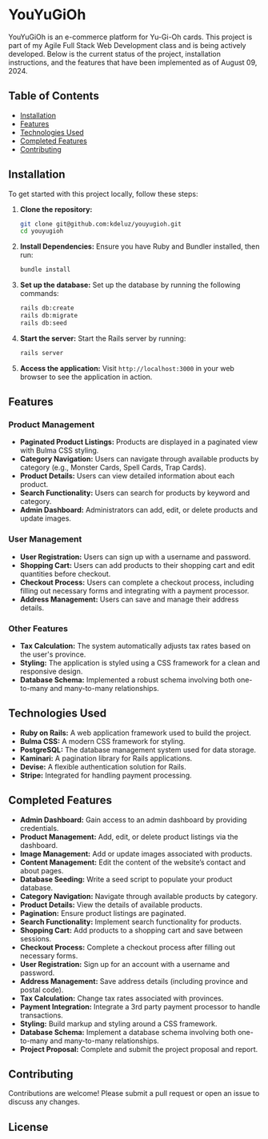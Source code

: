 # YouYuGiOh

YouYuGiOh is an e-commerce platform for Yu-Gi-Oh cards. This project is part of my Agile Full Stack Web Development class and is being actively developed. Below is the current status of the project, installation instructions, and the features that have been implemented as of August 09, 2024.

## Table of Contents
- [Installation](#installation)
- [Features](#features)
- [Technologies Used](#technologies-used)
- [Completed Features](#completed-features)
- [Contributing](#contributing)

## Installation

To get started with this project locally, follow these steps:

1. **Clone the repository:**
   ```sh
   git clone git@github.com:kdeluz/youyugioh.git
   cd youyugioh
   ```

2. **Install Dependencies:**
   Ensure you have Ruby and Bundler installed, then run:
   ```sh
   bundle install
   ```

3. **Set up the database:**
   Set up the database by running the following commands:
   ```sh
   rails db:create
   rails db:migrate
   rails db:seed
   ```

4. **Start the server:**
   Start the Rails server by running:
   ```sh
   rails server
   ```

5. **Access the application:**
   Visit `http://localhost:3000` in your web browser to see the application in action.

## Features

### Product Management
- **Paginated Product Listings:** Products are displayed in a paginated view with Bulma CSS styling.
- **Category Navigation:** Users can navigate through available products by category (e.g., Monster Cards, Spell Cards, Trap Cards).
- **Product Details:** Users can view detailed information about each product.
- **Search Functionality:** Users can search for products by keyword and category.
- **Admin Dashboard:** Administrators can add, edit, or delete products and update images.

### User Management
- **User Registration:** Users can sign up with a username and password.
- **Shopping Cart:** Users can add products to their shopping cart and edit quantities before checkout.
- **Checkout Process:** Users can complete a checkout process, including filling out necessary forms and integrating with a payment processor.
- **Address Management:** Users can save and manage their address details.

### Other Features
- **Tax Calculation:** The system automatically adjusts tax rates based on the user's province.
- **Styling:** The application is styled using a CSS framework for a clean and responsive design.
- **Database Schema:** Implemented a robust schema involving both one-to-many and many-to-many relationships.

## Technologies Used

- **Ruby on Rails:** A web application framework used to build the project.
- **Bulma CSS:** A modern CSS framework for styling.
- **PostgreSQL:** The database management system used for data storage.
- **Kaminari:** A pagination library for Rails applications.
- **Devise:** A flexible authentication solution for Rails.
- **Stripe:** Integrated for handling payment processing.

## Completed Features

- **Admin Dashboard:** Gain access to an admin dashboard by providing credentials.
- **Product Management:** Add, edit, or delete product listings via the dashboard.
- **Image Management:** Add or update images associated with products.
- **Content Management:** Edit the content of the website’s contact and about pages.
- **Database Seeding:** Write a seed script to populate your product database.
- **Category Navigation:** Navigate through available products by category.
- **Product Details:** View the details of available products.
- **Pagination:** Ensure product listings are paginated.
- **Search Functionality:** Implement search functionality for products.
- **Shopping Cart:** Add products to a shopping cart and save between sessions.
- **Checkout Process:** Complete a checkout process after filling out necessary forms.
- **User Registration:** Sign up for an account with a username and password.
- **Address Management:** Save address details (including province and postal code).
- **Tax Calculation:** Change tax rates associated with provinces.
- **Payment Integration:** Integrate a 3rd party payment processor to handle transactions.
- **Styling:** Build markup and styling around a CSS framework.
- **Database Schema:** Implement a database schema involving both one-to-many and many-to-many relationships.
- **Project Proposal:** Complete and submit the project proposal and report.

## Contributing

Contributions are welcome! Please submit a pull request or open an issue to discuss any changes.

## License